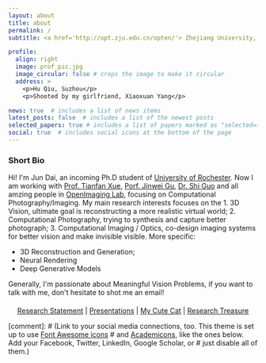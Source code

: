 ```yaml
---
layout: about
title: about
permalink: /
subtitle: <a href='http://opt.zju.edu.cn/opten/'> Zhejiang University, Optical Engineering</a> | <a href='https://github.com/OpenImagingLab'> Shanghai AI Lab, OpenImaging Lab</a>.

profile:
  align: right
  image: prof_pic.jpg
  image_circular: false # crops the image to make it circular
  address: >
    <p>Hu Qiu, Suzhou</p>
    <p>Shooted by my girlfriend, Xiaoxuan Yang</p>

news: true  # includes a list of news items
latest_posts: false  # includes a list of the newest posts
selected_papers: true # includes a list of papers marked as "selected={true}"
social: true  # includes social icons at the bottom of the page
---
```


### Short Bio
Hi! I'm Jun Dai, an incoming Ph.D student of [University of Rochester](https://www.rochester.edu/). Now I am working with [Prof. Tianfan Xue](https://tianfan.info/), [Porf. Jinwei Gu](https://www.gujinwei.org/), [Dr. Shi Guo](https://scholar.google.com/citations?user=5hsEmuQAAAAJ&hl=en&oi=ao) and all amzing people in [OpenImaging Lab](https://github.com/OpenImagingLab), focusing on Computational Photography/Imaging. My main research interests focuses on the 1. 3D Vision, ultimate goal is reconstructing a more realistic virtual world; 2. Computational Photography, trying to synthesis and capture better photograph; 3. Computational Imaging / Optics, co-design imaging systems for better vision and make invisible visible. More specific:

- 3D Reconstruction and Generation;
- Neural Rendering
- Deep Generative Models

Generally, I'm passionate about Meaningful Vision Problems, if you want to talk with me, don't hesitate to shot me an email!

<div style="text-align: center; margin-top: 20px;">
  <a href="https://www.notion.so/A-Naive-Research-Start-Point-1f795dabd626804bb2f7c1b276dbe6c0?source=copy_link">Research Statement</a> |
  <a href="https://drive.google.com/drive/folders/1v2VKHOul31fJTmYqusRqcAo7dW9t91iG?usp=sharing">Presentations</a> |
  <a href="https://photos.google.com/album/AF1QipPS-2Fq-DdT9TzQ9WCOEZl7ysKEb79QU6fNj2jV">My Cute Cat</a> |
  <a href="https://drive.google.com/drive/folders/1Sn6mTMZyfof9l3zFFSHkIK4G9opWy1E0?usp=sharing">Research Treasure</a>
</div>

[comment]: # (Link to your social media connections, too. This theme is set up to use [Font Awesome icons](http://fortawesome.github.io/Font-Awesome/) # and [Academicons](https://jpswalsh.github.io/academicons/), like the ones below. Add your Facebook, Twitter, LinkedIn, Google Scholar, or # just disable all of them.)

